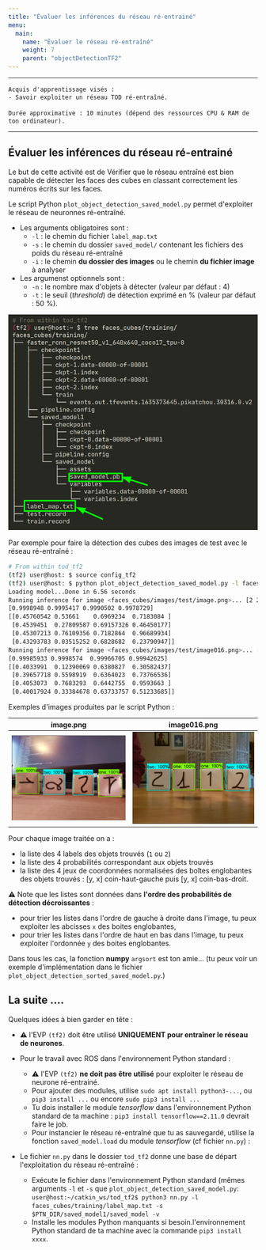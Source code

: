 ```yaml
---
title: "Évaluer les inférences du réseau ré-entrainé"
menu:
  main:
    name: "Évaluer le réseau ré-entraîné"
    weight: 7
    parent: "objectDetectionTF2"
---
```


---
    Acquis d'apprentissage visés :
    - Savoir exploiter un réseau TOD ré-entraîné.

    Durée approximative : 10 minutes (dépend des ressources CPU & RAM de ton ordinateur).
---

## Évaluer les inférences du réseau ré-entrainé

Le but de cette activité est de Vérifier que le réseau entraîné est bien capable de détecter les faces des cubes en classant correctement les numéros écrits sur les faces.

Le script Python `plot_object_detection_saved_model.py` permet d'exploiter le réseau de neuronnes ré-entraîné.
* Les arguments obligatoires sont :
    * `-l` : le chemin du fichier `label_map.txt`
    * `-s` : le chemin du dossier `saved_model/` contenant les fichiers des poids du réseau ré-entraîné
    * `-i` : le chemin __du dossier des images__ ou le chemin __du fichier image__ à analyser
* Les argumenst optionnels sont :
    * `-n` : le nombre max d'objets à détecter (valeur par défaut : 4)
    * `-t` : le seuil (_threshold_) de détection exprimé en % (valeur par défaut : 50 %).

![tree.png](img/tree.png)

Par exemple pour faire la détection des cubes des images de test avec le réseau ré-entraîné :

```bash
# From within tod_tf2
(tf2) user@host: $ source config_tf2
(tf2) user@host: $ python plot_object_detection_saved_model.py -l faces_cubes/training/label_map.txt -s $PTN_DIR/saved_model1/saved_model -i faces_cubes/images/test/
Loading model...Done in 6.56 seconds
Running inference for image <faces_cubes/images/test/image.png>... [2 2 1 1]
[0.9998948 0.9995417 0.9990502 0.9978729]
[[0.45760542 0.53661    0.6969234  0.7183084 ]
 [0.4539451  0.27809587 0.69157326 0.46450177]
 [0.45307213 0.76109356 0.7182864  0.96689934]
 [0.43293783 0.03515252 0.6828682  0.23790947]]
Running inference for image <faces_cubes/images/test/image016.png>... [2 1 2 1]
[0.99985933 0.9998574  0.99966705 0.99942625]
[[0.4033991  0.12390069 0.6380827  0.30582437]
 [0.39657718 0.5598919  0.6364023  0.73766536]
 [0.4053073  0.7683293  0.6442755  0.9593663 ]
 [0.40017924 0.33384678 0.63733757 0.51233685]]
```

Exemples d'images produites par le script Python :

|   image.png           |   image016.png               
:-------------------------:|:----------------------------:
![1](img/infere_img01.png) |  ![2](img/infere_img02.png)  

Pour chaque image traitée on a :
* la liste des 4 labels des objets trouvés (`1` ou `2`)
* la liste des 4 probabilités correspondant aux objets trouvés
* la liste des 4 jeux de coordonnées normalisées des boîtes englobantes des objets trouvés : [y, x] coin-haut-gauche puis [y, x] coin-bas-droit. 

⚠️ Note que les listes sont données dans __l'ordre des probabilités de détection décroissantes__ : 
* pour trier les listes dans l'ordre de gauche à droite dans l'image, tu peux exploiter les abcisses `x` des boites englobantes,
* pour trier les listes dans l'ordre de haut en bas dans l'image, tu peux exploiter l'ordonnée `y` des boites englobantes.

Dans tous les cas, la fonction __numpy__ `argsort` est ton amie... (tu peux voir un exemple d'implémentation dans le fichier `plot_object_detection_sorted_saved_model.py`.)

## La suite ....

Quelques idées à bien garder en tête :

* ⚠️  l'EVP `(tf2)` doit être utilisé __UNIQUEMENT pour entraîner le réseau de neurones__.
* Pour le travail avec ROS dans l'environnement Python standard :
    * ⚠️  l'EVP `(tf2)` __ne doit pas être utilisé__ pour exploiter le réseau de neurone ré-entrainé.
    * Pour ajouter des modules, utilise `sudo apt install python3-...`, ou `pip3 install ...` ou encore `sudo pip3 install ...`
    * Tu dois installer le module _tensorflow_ dans l'environnement Python standard de ta machine : `pip3 install tensorflow==2.11.0` devrait faire le job.
    * Pour instancier le réseau ré-entraîné que tu as sauvegardé, utilise la fonction `saved_model.load` du module _tensorflow_ (cf fichier `nn.py`) : 

* Le fichier `nn.py` dans le dossier `tod_tf2` donne une base de départ l'exploitation du réseau ré-entraîné :
    * Exécute le fichier dans l'environnement Python standard (mêmes arguments `-l` et `-s` que `plot_object_detection_saved_model.py`: <br>
     `user@host:~/catkin_ws/tod_tf2$ python3 nn.py -l faces_cubes/training/label_map.txt -s $PTN_DIR/saved_model1/saved_model -v`
    * Installe les modules Python manquants si besoin.l'environnement Python standard de ta machine avec la commande `pip3 install xxxx`.
